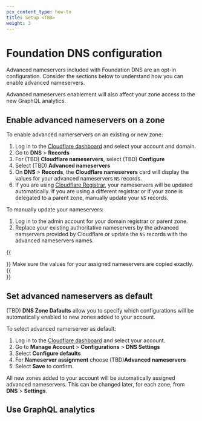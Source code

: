 ```yaml
---
pcx_content_type: how-to
title: Setup <TBD>
weight: 3
---
```


# Foundation DNS configuration

Advanced nameservers included with Foundation DNS are an opt-in configuration. Consider the sections below to understand how you can enable advanced nameservers.

Advanced nameservers enablement will also affect your zone access to the new GraphQL analytics.

## Enable advanced nameservers on a zone

To enable advanced namerservers on an existing or new zone:

1. Log in to the [Cloudflare dashboard](https://dash.cloudflare.com/login) and select your account and domain.
2. Go to **DNS** > **Records**
3. For (TBD) **Cloudflare nameservers**, select (TBD) **Configure**
4. Select (TBD) **Advanced nameservers**
5. On **DNS** > **Records**, the **Cloudflare nameservers** card will display the values for your advanced nameservers `NS` records.
6. If you are using [Cloudflare Registrar](/registrar/), your nameservers will be updated automatically. If you are using a different registrar or if your zone is delegated to a parent zone, manually update your `NS` records.

To manually update your nameservers:
1. Log in to the admin account for your domain registrar or parent zone.
2. Replace your existing authoritative nameservers by the advanced namservers provided by Cloudflare or update the `NS` records with the advanced nameservers names.

{{<Aside type="warning">}}
Make sure the values for your assigned nameservers are copied exactly.
{{</Aside>}}

## Set advanced nameservers as default

(TBD) **DNS Zone Dafaults** allow you to specify which configurations will be automatically enabled to new zones added to your account.

To select advanced namerserver as default:

1. Log in to the [Cloudflare dashboard](https://dash.cloudflare.com/login) and select your account.
2. Go to **Manage Account** > **Configurations** > **DNS Settings**
3. Select **Configure defaults**
4. For **Nameserver assignment** choose (TBD)**Advanced nameservers**
5. Select **Save** to confirm.

All new zones added to your account will be automatically assigned advanced nameservers. This can be changed later, for each zone, from **DNS** > **Settings**.

## Use GraphQL analytics